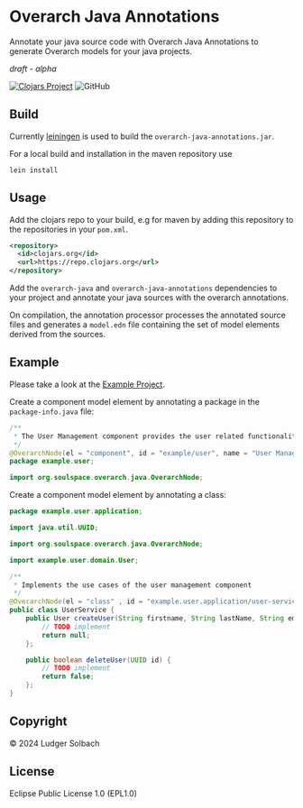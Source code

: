 # Overarch Java Annotations
Annotate your java source code with Overarch Java Annotations to generate Overarch models for your java projects.

*draft - alpha*

[![Clojars Project](https://img.shields.io/clojars/v/org.soulspace/overarch-java-annotations.svg)](https://clojars.org/org.soulspace/overarch-java-annotations)
![GitHub](https://img.shields.io/github/license/soulspace-org/overarch-java-annotations)

## Build
Currently [leiningen](https://leiningen.org) is used to build the `overarch-java-annotations.jar`.

For a local build and installation in the maven repository use
```
lein install
```

## Usage
Add the clojars repo to your build, e.g for maven by adding this repository to the repositories in your `pom.xml`.
```xml
<repository>
  <id>clojars.org</id>
  <url>https://repo.clojars.org</url>
</repository>
```

Add the `overarch-java` and `overarch-java-annotations` dependencies to your project
and annotate your java sources with the overarch annotations.

On compilation, the annotation processor processes the annotated source files
and generates a `model.edn` file containing the set of model elements derived
from the sources.

## Example
Please take a look at the [Example Project](https://github.com/soulspace-org/overarch-java-example).

Create a component model element by annotating a package in the `package-info.java` file:
```java
/**
 * The User Management component provides the user related functionality.
 */
@OverarchNode(el = "component", id = "example/user", name = "User Management")
package example.user;

import org.soulspace.overarch.java.OverarchNode;
```

Create a component model element by annotating a class:
```java
package example.user.application;

import java.util.UUID;

import org.soulspace.overarch.java.OverarchNode;

import example.user.domain.User;

/**
 * Implements the use cases of the user management component
 */
@OverarchNode(el = "class" , id = "example.user.application/user-service")
public class UserService {
    public User createUser(String firstname, String lastName, String email) {
        // TODO implement
        return null;
    };

    public boolean deleteUser(UUID id) {
        // TODO implement
        return false;
    };
}
```

## Copyright
© 2024 Ludger Solbach

## License
Eclipse Public License 1.0 (EPL1.0)
